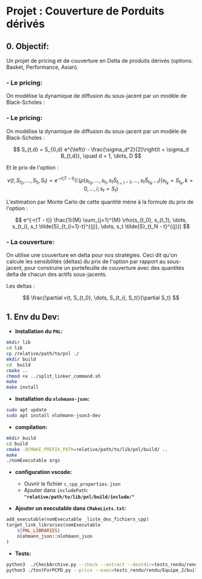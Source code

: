 # Projet : Couverture de Porduits dérivés

## 0. **Objectif:**

Un projet de pricing et de couverture en Delta de produits dérivés (options: Basket, Performance, Asian).

### - **Le pricing:**

On modélise la dynamique de diffusion du sous-jacent par un modèle de Black-Scholes :

### - **Le pricing:**

On modélise la dynamique de diffusion du sous-jacent par un modèle de Black-Scholes :

$$
S_{t,d} = S_{0,d} e^{\left(r - \frac{\sigma_d^2}{2}\right)t + \sigma_d B_{t,d}}, \quad d = 1, \dots, D
$$

Et le prix de l'option :

$$
v(t, S_{t_0}, \dots, S_{t_i}, S_t) = e^{-r(T - t)} \mathbb{E} \left( \rho(s_{t_0}, \dots, s_{t_i}, s_t \tilde{S}_{t_{i+1}-t}, \dots, s_t \tilde{S}_{t_N - t}) \middle| s_{t_k} = S_{t_k}, k = 0, \dots, i; s_t = S_t \right)
$$

L'estimation par Monte Carlo de cette quantité mène à la formule du prix de l'option :

$$
e^{-r(T - t)} \frac{1}{M} \sum_{j=1}^{M} \rho(s_{t_0}, s_{t_1}, \dots, s_{t_i}, s_t \tilde{S}_{t_{i+1}-t}^{(j)}, \dots, s_t \tilde{S}_{t_N - t}^{(j)})
$$



### - **La couverture:**

On utilise une couverture en delta pour nos stratégies. Ceci dit qu'on calcule les sensibilités (deltas) du prix de l'option par rapport au sous-jacent, pour construire un portefeuille de couverture avec des quantités delta de chacun des actifs sous-jacents.

Les deltas :

$$
\frac{\partial v(t, S_{t_0}, \dots, S_{t_i}, S_t)}{\partial S_t}
$$



## 1. **Env du Dev:**

-   **Installation du `PNL`:**

```bash
mkdir lib
cd lib
cp /relative/path/to/pnl ./
mkdir build
cd  build
cmake ..
chmod +x ../split_linker_command.sh
make
make install
```

-   **Installation du `nlohmann-json`:**

```bash
sudo apt update
sudo apt install nlohmann-json3-dev
```

-   **compilation:**

```bash
mkdir build
cd build
cmake -DCMAKE_PREFIX_PATH=relative/path/to/lib/pnl/build/ ..
make
./nomExecutable args
```

-   **configuration vscode:**

    -   Ouvrir le fichier `c_cpp_properties.json`
    -   Ajouter dans `includePath`: **`"relative/path/to/lib/pnl/build/include/"`**

-   **Ajouter un executable dans `CMakeLists.txt`:**

```Makefile
add_executable(nomExecutable _liste_des_fichiers_cpp)
target_link_libraries(nomExecutable
    ${PNL_LIBRARIES}
    nlohmann_json::nlohmann_json
)

```

-   **Tests:**

```bash
python3  ./CheckArchive.py --check --extract --destdir=tests_rendu/rendu/  --build --pnldir=lib/pnl/build/  tests_rendu/Equipe_2.tar.gz
python3 ./testForPCPD.py --price --exec=tests_rendu/rendu/Equipe_2/build/price0  --datadir=tests_rendu/data/  --outdir=tests_rendu/out
```
